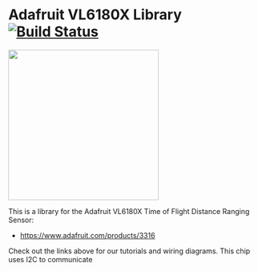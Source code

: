 # Adafruit VL6180X Library [![Build Status](https://travis-ci.org/adafruit/Adafruit_VL6180X.svg?branch=master)](https://travis-ci.org/adafruit/Adafruit_VL6180X)

<img src="https://cdn-shop.adafruit.com/970x728/3316-00.jpg" height="300"/>

This is a library for the Adafruit VL6180X Time of Flight Distance Ranging Sensor:
  * https://www.adafruit.com/products/3316
 
Check out the links above for our tutorials and wiring diagrams. This chip uses I2C to communicate